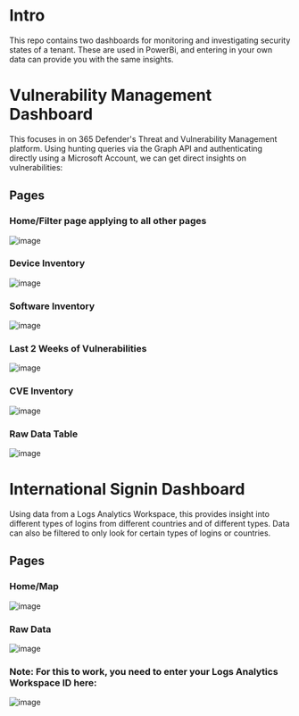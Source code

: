 # Intro
This repo contains two dashboards for monitoring and investigating security states of a tenant. These are used in PowerBi, and entering in your own data can provide you with the same insights. 

# Vulnerability Management Dashboard
This focuses in on 365 Defender's Threat and Vulnerability Management platform. Using hunting queries via the Graph API and authenticating directly using a Microsoft Account, we can get direct insights on vulnerabilities:

## Pages

### Home/Filter page applying to all other pages
![image](https://github.com/user-attachments/assets/872f882e-493d-4e8f-b2f9-668311117be2)

### Device Inventory
![image](https://github.com/user-attachments/assets/b018603c-2687-4ebe-8e41-62cdfe232594)

### Software Inventory
![image](https://github.com/user-attachments/assets/ba152bc9-b36f-4146-b019-65c2e3c6b32d)

### Last 2 Weeks of Vulnerabilities
![image](https://github.com/user-attachments/assets/10249b74-3334-4282-b94e-013c72d80d9c)

### CVE Inventory
![image](https://github.com/user-attachments/assets/ac59bddd-5411-4806-8ace-dff86f65d297)

### Raw Data Table
![image](https://github.com/user-attachments/assets/1ed0e787-55b7-4206-a956-c36e86d7b64f)

# International Signin Dashboard
Using data from a Logs Analytics Workspace, this provides insight into different types of logins from different countries and of different types. Data can also be filtered to only look for certain types of logins or countries. 

## Pages

### Home/Map
![image](https://github.com/user-attachments/assets/a7915657-2a7b-45c7-9aa7-71954a09c881)

### Raw Data
![image](https://github.com/user-attachments/assets/79cd46fa-cf83-4db9-8aab-51228dbe749a)

### Note: For this to work, you need to enter your Logs Analytics Workspace ID here:
![image](https://github.com/user-attachments/assets/2efdb0c2-38bd-4341-aad1-baeddeac4098)


